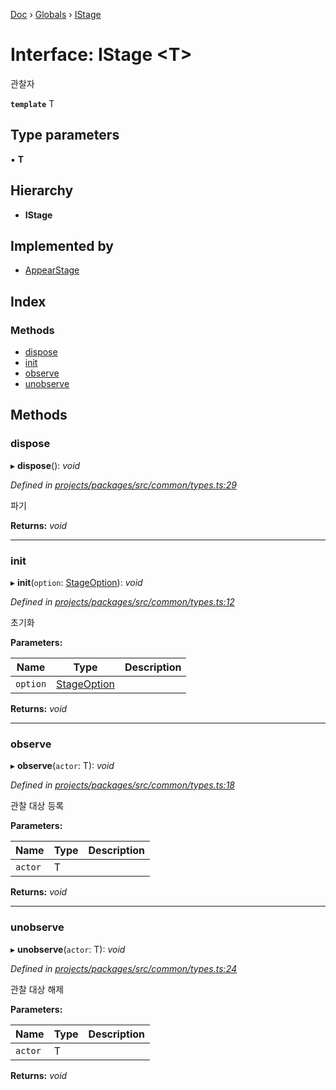 [Doc](../README.md) › [Globals](../globals.md) › [IStage](istage.md)

# Interface: IStage <**T**>

관찰자

**`template`** T

## Type parameters

▪ **T**

## Hierarchy

* **IStage**

## Implemented by

* [AppearStage](../classes/appearstage.md)

## Index

### Methods

* [dispose](istage.md#dispose)
* [init](istage.md#init)
* [observe](istage.md#observe)
* [unobserve](istage.md#unobserve)

## Methods

###  dispose

▸ **dispose**(): *void*

*Defined in [projects/packages/src/common/types.ts:29](https://github.com/molgga/jood-appearer/blob/fe8cce9/projects/packages/src/common/types.ts#L29)*

파기

**Returns:** *void*

___

###  init

▸ **init**(`option`: [StageOption](stageoption.md)): *void*

*Defined in [projects/packages/src/common/types.ts:12](https://github.com/molgga/jood-appearer/blob/fe8cce9/projects/packages/src/common/types.ts#L12)*

초기화

**Parameters:**

Name | Type | Description |
------ | ------ | ------ |
`option` | [StageOption](stageoption.md) |   |

**Returns:** *void*

___

###  observe

▸ **observe**(`actor`: T): *void*

*Defined in [projects/packages/src/common/types.ts:18](https://github.com/molgga/jood-appearer/blob/fe8cce9/projects/packages/src/common/types.ts#L18)*

관찰 대상 등록

**Parameters:**

Name | Type | Description |
------ | ------ | ------ |
`actor` | T |   |

**Returns:** *void*

___

###  unobserve

▸ **unobserve**(`actor`: T): *void*

*Defined in [projects/packages/src/common/types.ts:24](https://github.com/molgga/jood-appearer/blob/fe8cce9/projects/packages/src/common/types.ts#L24)*

관찰 대상 해제

**Parameters:**

Name | Type | Description |
------ | ------ | ------ |
`actor` | T |   |

**Returns:** *void*
